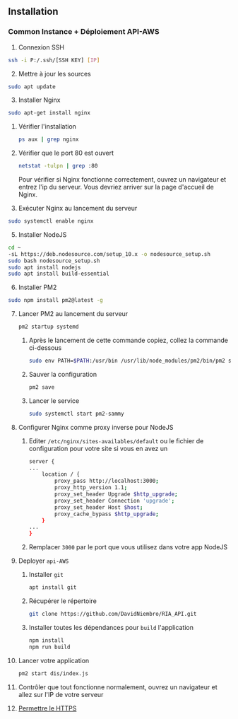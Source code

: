 ## Installation 

### Common Instance + Déploiement API-AWS

1. Connexion SSH
 
 ```bash
 ssh -i P:/.ssh/[SSH KEY] [IP]
 ```
 
2. Mettre à jour les sources

  ```bash
  sudo apt update
  ```

3. Installer Nginx

  ```bash
  sudo apt-get install nginx
  ```

  1. Vérifier l'installation

      ```bash
      ps aux | grep nginx
      ```

  2. Vérifier que le port 80 est ouvert

      ```bash
      netstat -tulpn | grep :80
      ```

      Pour vérifier si Nginx fonctionne correctement, ouvrez un navigateur et entrez l'ip du serveur. Vous devriez arriver sur la page d'accueil de Nginx.

4. Exécuter Nginx au lancement du serveur

  ```bash
  sudo systemctl enable nginx
  ```

5. Installer NodeJS

  ```bash
  cd ~
  -sL https://deb.nodesource.com/setup_10.x -o nodesource_setup.sh
  sudo bash nodesource_setup.sh
  sudo apt install nodejs
  sudo apt install build-essential
  ```

6. Installer PM2

  ```bash
  sudo npm install pm2@latest -g
  ```

7. Lancer PM2 au lancement du serveur

   ```bash
   pm2 startup systemd
   ```

   1. Après le lancement de cette commande copiez, collez la commande ci-dessous

      ```bash
      sudo env PATH=$PATH:/usr/bin /usr/lib/node_modules/pm2/bin/pm2 startup systemd -u [user] --hp /home/[user]
      ```

   2. Sauver la configuration

      ```bash
      pm2 save
      ```

   3. Lancer le service

      ```bash
      sudo systemctl start pm2-sammy
      ```

8. Configurer Nginx comme proxy inverse pour NodeJS

   1. Editer `/etc/nginx/sites-availables/default` ou le fichier de configuration pour votre site si vous en avez un

      ```bash
      server {
      ...
          location / {
              proxy_pass http://localhost:3000;
              proxy_http_version 1.1;
              proxy_set_header Upgrade $http_upgrade;
              proxy_set_header Connection 'upgrade';
              proxy_set_header Host $host;
              proxy_cache_bypass $http_upgrade;
          }
      ...
      }
      ```

   2. Remplacer `3000` par le port que vous utilisez dans votre app NodeJS 

9. Deployer `api-AWS`

   1. Installer `git`

      ```bash
      apt install git 
      ```

   2. Récupérer le répertoire

      ```bash
      git clone https://github.com/DavidNiembro/RIA_API.git
      ```

   3. Installer toutes les dépendances pour `build` l'application

      ```bash
      npm install
      npm run build 
      ```

10. Lancer votre application

    ```bash
    pm2 start dis/index.js
    ```

11. Contrôler que tout fonctionne normalement, ouvrez un navigateur et allez sur l'IP de votre serveur

12. [Permettre le HTTPS](https://www.digitalocean.com/community/tutorials/how-to-create-a-self-signed-ssl-certificate-for-nginx-in-ubuntu-16-04)